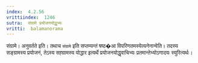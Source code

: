 ```yaml
---
index:  4.2.56
vrittiindex:  1246
sutra:  संग्रामे प्रयोजनयोद्धृभ्यः
vritti:  balamanorama 
---
```


संग्रामे। अनुवर्तते इति। तथाच `संग्रामे` इति सप्तम्यन्तं षष्ठ�आ विपरिणतमस्येत्यनेनान्वेति। तदस्य सङ्ग्रामस्य प्रयोजनं, तेऽस्य सह्ग्रामस्य योद्धार इत्यर्थे प्रयोजनयोद्धृवाचिभ्यः प्रतमान्तेभ्योऽणादयः स्युरित्यर्थः। 

